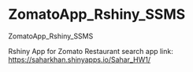 # ZomatoApp_Rshiny_SSMS
ZomatoApp_Rshiny_SSMS

Rshiny App for Zomato Restaurant search app link: https://saharkhan.shinyapps.io/Sahar_HW1/
